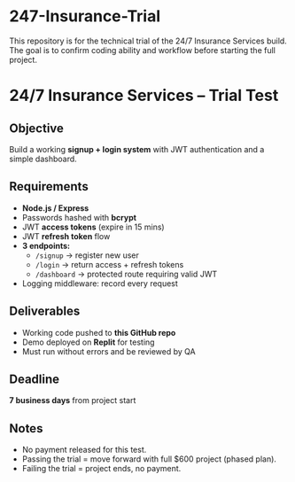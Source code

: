 # 247-Insurance-Trial
This repository is for the technical trial of the 24/7 Insurance Services build. The goal is to confirm coding ability and workflow before starting the full project.
# 24/7 Insurance Services – Trial Test

## Objective
Build a working **signup + login system** with JWT authentication and a simple dashboard.  

## Requirements
- **Node.js / Express**
- Passwords hashed with **bcrypt**
- JWT **access tokens** (expire in 15 mins)
- JWT **refresh token** flow
- **3 endpoints:**
  - `/signup` → register new user
  - `/login` → return access + refresh tokens
  - `/dashboard` → protected route requiring valid JWT
- Logging middleware: record every request

## Deliverables
- Working code pushed to **this GitHub repo**  
- Demo deployed on **Replit** for testing  
- Must run without errors and be reviewed by QA  

## Deadline
**7 business days** from project start  

## Notes
- No payment released for this test.  
- Passing the trial = move forward with full $600 project (phased plan).  
- Failing the trial = project ends, no payment.  
